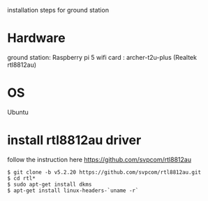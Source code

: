 installation steps for ground station

# Hardware

ground station: Raspberry pi 5
wifi card : archer-t2u-plus (Realtek rtl8812au)

# OS 

Ubuntu

# install rtl8812au driver 

follow the instruction here https://github.com/svpcom/rtl8812au


```
$ git clone -b v5.2.20 https://github.com/svpcom/rtl8812au.git
$ cd rtl*
$ sudo apt-get install dkms
$ apt-get install linux-headers-`uname -r`
```